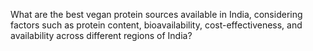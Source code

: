 What are the best vegan protein sources available in India, considering factors such as protein content, bioavailability, cost-effectiveness, and availability across different regions of India?